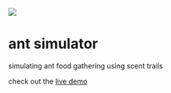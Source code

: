 [<img src="https://raw.github.com/bwiklund/ant-simulator/master/misc/sample.gif">](http://bwiklund.github.io/ant-simulator/)

# ant simulator

simulating ant food gathering using scent trails

check out the [live demo](http://bwiklund.github.io/ant-simulator/)
